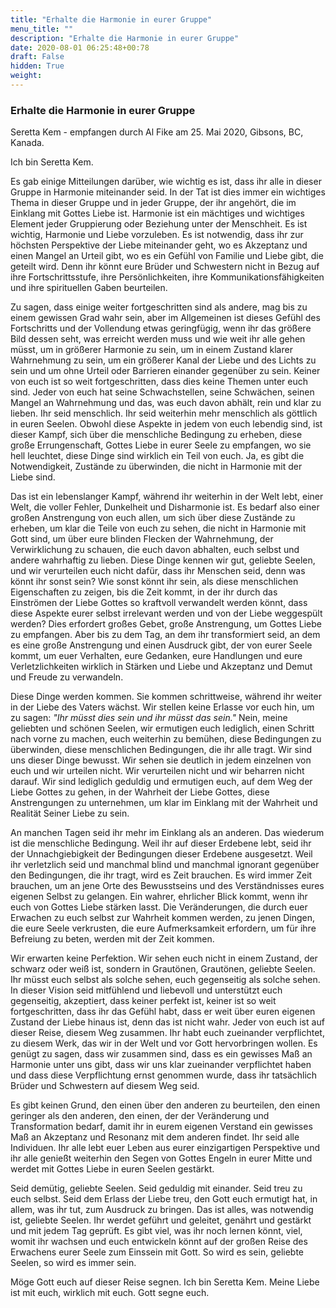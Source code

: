 ```yaml
---
title: "Erhalte die Harmonie in eurer Gruppe"
menu_title: ""
description: "Erhalte die Harmonie in eurer Gruppe"
date: 2020-08-01 06:25:48+00:78
draft: False
hidden: True
weight:
---
```

### Erhalte die Harmonie in eurer Gruppe

Seretta Kem - empfangen durch Al Fike am 25. Mai 2020, Gibsons, BC, Kanada.

Ich bin Seretta Kem.

Es gab einige Mitteilungen darüber, wie wichtig es ist, dass ihr alle in dieser Gruppe in Harmonie miteinander seid. In der Tat ist dies immer ein wichtiges Thema in dieser Gruppe und in jeder Gruppe, der ihr angehört, die im Einklang mit Gottes Liebe ist. Harmonie ist ein mächtiges und wichtiges Element jeder Gruppierung oder Beziehung unter der Menschheit. Es ist wichtig, Harmonie und Liebe vorzuleben. Es ist notwendig, dass ihr zur höchsten Perspektive der Liebe miteinander geht, wo es Akzeptanz und einen Mangel an Urteil gibt, wo es ein Gefühl von Familie und Liebe gibt, die geteilt wird. Denn ihr könnt eure Brüder und Schwestern nicht in Bezug auf ihre Fortschrittsstufe, ihre Persönlichkeiten, ihre Kommunikationsfähigkeiten und ihre spirituellen Gaben beurteilen.

Zu sagen, dass einige weiter fortgeschritten sind als andere, mag bis zu einem gewissen Grad wahr sein, aber im Allgemeinen ist dieses Gefühl des Fortschritts und der Vollendung etwas geringfügig, wenn ihr das größere Bild dessen seht, was erreicht werden muss und wie weit ihr alle gehen müsst, um in größerer Harmonie zu sein, um in einem Zustand klarer Wahrnehmung zu sein, um ein größerer Kanal der Liebe und des Lichts zu sein und um ohne Urteil oder Barrieren einander gegenüber zu sein. Keiner von euch ist so weit fortgeschritten, dass dies keine Themen unter euch sind. Jeder von euch hat seine Schwachstellen, seine Schwächen, seinen Mangel an Wahrnehmung und das, was euch davon abhält, rein und klar zu lieben. Ihr seid menschlich. Ihr seid weiterhin mehr menschlich als göttlich in euren Seelen. Obwohl diese Aspekte in jedem von euch lebendig sind, ist dieser Kampf, sich über die menschliche Bedingung zu erheben, diese große Errungenschaft, Gottes Liebe in eurer Seele zu empfangen, wo sie hell leuchtet, diese Dinge sind wirklich ein Teil von euch. Ja, es gibt die Notwendigkeit, Zustände zu überwinden, die nicht in Harmonie mit der Liebe sind.

Das ist ein lebenslanger Kampf, während ihr weiterhin in der Welt lebt, einer Welt, die voller Fehler, Dunkelheit und Disharmonie ist. Es bedarf also einer großen Anstrengung von euch allen, um sich über diese Zustände zu erheben, um klar die Teile von euch zu sehen, die nicht in Harmonie mit Gott sind, um über eure blinden Flecken der Wahrnehmung, der Verwirklichung zu schauen, die euch davon abhalten, euch selbst und andere wahrhaftig zu lieben. Diese Dinge kennen wir gut, geliebte Seelen, und wir verurteilen euch nicht dafür, dass ihr Menschen seid, denn was könnt ihr sonst sein? Wie sonst könnt ihr sein, als diese menschlichen Eigenschaften zu zeigen, bis die Zeit kommt, in der ihr durch das Einströmen der Liebe Gottes so kraftvoll verwandelt werden könnt, dass diese Aspekte eurer selbst irrelevant werden und von der Liebe weggespült werden? Dies erfordert großes Gebet, große Anstrengung, um Gottes Liebe zu empfangen. Aber bis zu dem Tag, an dem ihr transformiert seid, an dem es eine große Anstrengung und einen Ausdruck gibt, der von eurer Seele kommt, um euer Verhalten, eure Gedanken, eure Handlungen und eure Verletzlichkeiten wirklich in Stärken und Liebe und Akzeptanz und Demut und Freude zu verwandeln.

Diese Dinge werden kommen. Sie kommen schrittweise, während ihr weiter in der Liebe des Vaters wächst. Wir stellen keine Erlasse vor euch hin, um zu sagen: *"Ihr müsst dies sein und ihr müsst das sein."* Nein, meine geliebten und schönen Seelen, wir ermutigen euch lediglich, einen Schritt nach vorne zu machen, euch weiterhin zu bemühen, diese Bedingungen zu überwinden, diese menschlichen Bedingungen, die ihr alle tragt. Wir sind uns dieser Dinge bewusst. Wir sehen sie deutlich in jedem einzelnen von euch und wir urteilen nicht. Wir verurteilen nicht und wir beharren nicht darauf. Wir sind lediglich geduldig und ermutigen euch, auf dem Weg der Liebe Gottes zu gehen, in der Wahrheit der Liebe Gottes, diese Anstrengungen zu unternehmen, um klar im Einklang mit der Wahrheit und Realität Seiner Liebe zu sein.

An manchen Tagen seid ihr mehr im Einklang als an anderen. Das wiederum ist die menschliche Bedingung. Weil ihr auf dieser Erdebene lebt, seid ihr der Unnachgiebigkeit der Bedingungen dieser Erdebene ausgesetzt. Weil ihr verletzlich seid und manchmal blind und manchmal ignorant gegenüber den Bedingungen, die ihr tragt, wird es Zeit brauchen. Es wird immer Zeit brauchen, um an jene Orte des Bewusstseins und des Verständnisses eures eigenen Selbst zu gelangen. Ein wahrer, ehrlicher Blick kommt, wenn ihr euch von Gottes Liebe stärken lasst. Die Veränderungen, die durch euer Erwachen zu euch selbst zur Wahrheit kommen werden, zu jenen Dingen, die eure Seele verkrusten, die eure Aufmerksamkeit erfordern, um für ihre Befreiung zu beten, werden mit der Zeit kommen.

Wir erwarten keine Perfektion. Wir sehen euch nicht in einem Zustand, der schwarz oder weiß ist, sondern in Grautönen, Grautönen, geliebte Seelen. Ihr müsst euch selbst als solche sehen, euch gegenseitig als solche sehen. In dieser Vision seid mitfühlend und liebevoll und unterstützt euch gegenseitig, akzeptiert, dass keiner perfekt ist, keiner ist so weit fortgeschritten, dass ihr das Gefühl habt, dass er weit über euren eigenen Zustand der Liebe hinaus ist, denn das ist nicht wahr. Jeder von euch ist auf dieser Reise, diesem Weg zusammen. Ihr habt euch zueinander verpflichtet, zu diesem Werk, das wir in der Welt und vor Gott hervorbringen wollen. Es genügt zu sagen, dass wir zusammen sind, dass es ein gewisses Maß an Harmonie unter uns gibt, dass wir uns klar zueinander verpflichtet haben und dass diese Verpflichtung ernst genommen wurde, dass ihr tatsächlich Brüder und Schwestern auf diesem Weg seid.

Es gibt keinen Grund, den einen über den anderen zu beurteilen, den einen geringer als den anderen, den einen, der der Veränderung und Transformation bedarf, damit ihr in eurem eigenen Verstand ein gewisses Maß an Akzeptanz und Resonanz mit dem anderen findet. Ihr seid alle Individuen. Ihr alle lebt euer Leben aus eurer einzigartigen Perspektive und ihr alle genießt weiterhin den Segen von Gottes Engeln in eurer Mitte und werdet mit Gottes Liebe in euren Seelen gestärkt.

Seid demütig, geliebte Seelen. Seid geduldig mit einander. Seid treu zu euch selbst. Seid dem Erlass der Liebe treu, den Gott euch ermutigt hat, in allem, was ihr tut, zum Ausdruck zu bringen. Das ist alles, was notwendig ist, geliebte Seelen. Ihr werdet geführt und geleitet, genährt und gestärkt und mit jedem Tag geprüft. Es gibt viel, was ihr noch lernen könnt, viel, womit ihr wachsen und euch entwickeln könnt auf der großen Reise des Erwachens eurer Seele zum Einssein mit Gott. So wird es sein, geliebte Seelen, so wird es immer sein.

Möge Gott euch auf dieser Reise segnen. Ich bin Seretta Kem. Meine Liebe ist mit euch, wirklich mit euch. Gott segne euch.
